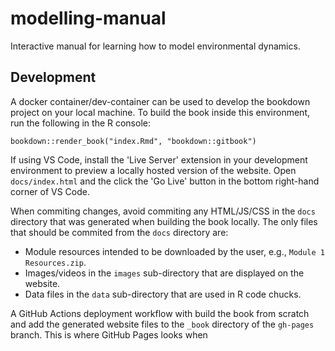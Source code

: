 # modelling-manual
Interactive manual for learning how to model environmental dynamics.

## Development 

A docker container/dev-container can be used to develop the bookdown project on
your local machine. To build the book inside this environment, run the following 
in the R console:

```
bookdown::render_book("index.Rmd", "bookdown::gitbook")
```

If using VS Code, install the 'Live Server' extension in your development 
environment to preview a locally hosted version of the website. Open 
`docs/index.html` and the click the 'Go Live' button in the bottom right-hand 
corner of VS Code.

When commiting changes, avoid commiting any HTML/JS/CSS in the `docs` directory
that was generated when building the book locally. The only files that should be
commited from the `docs` directory are:

- Module resources intended to be downloaded by the user, e.g.,
`Module 1 Resources.zip`.
- Images/videos in the `images` sub-directory that are displayed on the website.
- Data files in the `data` sub-directory that are used in R code chucks.

A GitHub Actions deployment workflow with build the book from scratch and add 
the generated website files to the `_book` directory of the `gh-pages` branch.
This is where GitHub Pages looks when 